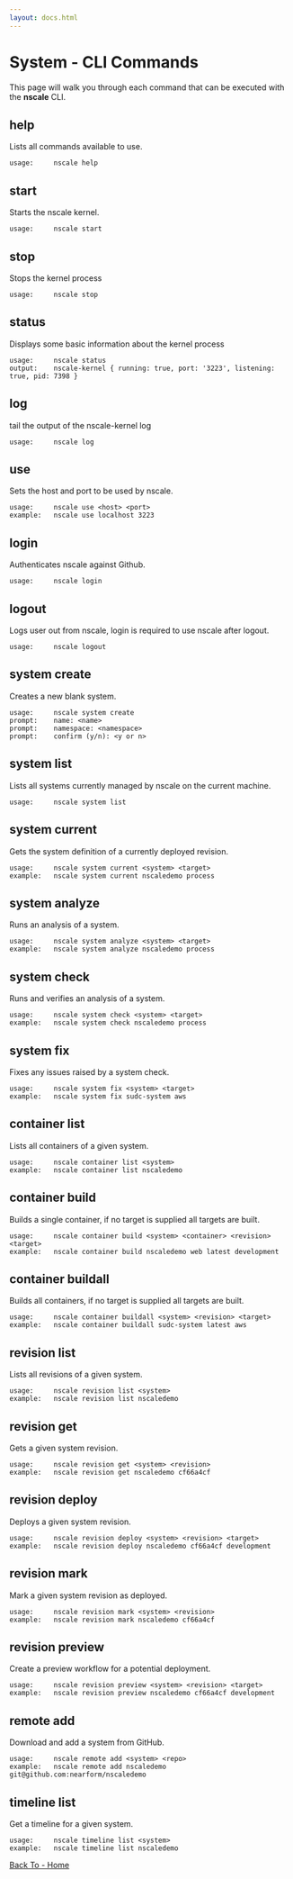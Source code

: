 ```yaml
---
layout: docs.html
---
```


# System - CLI Commands

This page will walk you through each command that can be executed with the
__nscale__ CLI.

## help
Lists all commands available to use.

    usage:     nscale help

## start
Starts the nscale kernel.

    usage:     nscale start

## stop
Stops the kernel process

    usage:     nscale stop

## status
Displays some basic information about the kernel process

    usage:     nscale status
    output:    nscale-kernel { running: true, port: '3223', listening: true, pid: 7398 }

## log
tail the output of the nscale-kernel log

    usage:     nscale log

## use
Sets the host and port to be used by nscale.

    usage:     nscale use <host> <port>
    example:   nscale use localhost 3223

## login
Authenticates nscale against Github.

    usage:     nscale login

## logout
Logs user out from nscale, login is required to use nscale after logout.

    usage:     nscale logout

## system create
Creates a new blank system.

    usage:     nscale system create
    prompt:    name: <name>
    prompt:    namespace: <namespace>
    prompt:    confirm (y/n): <y or n>

## system list
Lists all systems currently managed by nscale on the current machine.

    usage:     nscale system list

## system current
Gets the system definition of a currently deployed revision.

    usage:     nscale system current <system> <target>
    example:   nscale system current nscaledemo process

## system analyze
Runs an analysis of a system.

    usage:     nscale system analyze <system> <target>
    example:   nscale system analyze nscaledemo process

## system check
Runs and verifies an analysis of a system.

    usage:     nscale system check <system> <target>
    example:   nscale system check nscaledemo process

## system fix
Fixes any issues raised by a system check.

    usage:     nscale system fix <system> <target>
    example:   nscale system fix sudc-system aws

## container list
Lists all containers of a given system.

    usage:     nscale container list <system>
    example:   nscale container list nscaledemo

## container build
Builds a single container, if no target is supplied all targets are built.

    usage:     nscale container build <system> <container> <revision> <target>
    example:   nscale container build nscaledemo web latest development

## container buildall
Builds all containers, if no target is supplied all targets are built.

    usage:     nscale container buildall <system> <revision> <target>
    example:   nscale container buildall sudc-system latest aws

## revision list
Lists all revisions of a given system.

    usage:     nscale revision list <system>
    example:   nscale revision list nscaledemo

## revision get
Gets a given system revision.

    usage:     nscale revision get <system> <revision>
    example:   nscale revision get nscaledemo cf66a4cf

## revision deploy
Deploys a given system revision.

    usage:     nscale revision deploy <system> <revision> <target>
    example:   nscale revision deploy nscaledemo cf66a4cf development

## revision mark
Mark a given system revision as deployed.

    usage:     nscale revision mark <system> <revision>
    example:   nscale revision mark nscaledemo cf66a4cf

## revision preview
Create a preview workflow for a potential deployment.

    usage:     nscale revision preview <system> <revision> <target>
    example:   nscale revision preview nscaledemo cf66a4cf development

## remote add
Download and add a system from GitHub.

    usage:     nscale remote add <system> <repo>
    example:   nscale remote add nscaledemo git@github.com:nearform/nscaledemo

## timeline list
Get a timeline for a given system.

    usage:     nscale timeline list <system>
    example:   nscale timeline list nscaledemo

[Back To - Home][]


[Back To - Home]: ../README.md
[logo]: ../_imgs/logo.png
